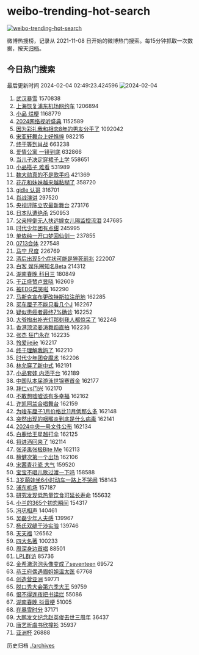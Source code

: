 # weibo-trending-hot-search

[![weibo-trending-hot-search](https://github.com/ameizi/weibo-trending-hot-search/actions/workflows/ci.yml/badge.svg)](https://github.com/ameizi/weibo-trending-hot-search/actions/workflows/ci.yml)

微博热搜榜，记录从 2021-11-08 日开始的微博热门搜索。每15分钟抓取一次数据，按天[归档](./archives)。

## 今日热门搜索

<!-- BEGIN --> 
最后更新时间 2024-02-04 02:49:23.424596 
![2024-02-04](https://imgs-storage.s3.us-east-005.backblazeb2.com/20240204/2024-02-04.png?versionId=4_z8fbbed132d73df8689c40f13_f115c16e532f2cd53_d20240203_m184923_c005_v0501013_t0047_u01706986163360) 
1. [武汉暴雪](https://s.weibo.com/weibo?q=%E6%AD%A6%E6%B1%89%E6%9A%B4%E9%9B%AA&t=31&band_rank=1&Refer=top) 1570838
1. [上海恢复浦东机场网约车](https://s.weibo.com/weibo?q=%23%E4%B8%8A%E6%B5%B7%E6%81%A2%E5%A4%8D%E6%B5%A6%E4%B8%9C%E6%9C%BA%E5%9C%BA%E7%BD%91%E7%BA%A6%E8%BD%A6%23&t=31&band_rank=7&Refer=top) 1206894
1. [小品 烂梗](https://s.weibo.com/weibo?q=%E5%B0%8F%E5%93%81%20%E7%83%82%E6%A2%97&t=31&band_rank=4&Refer=top) 1168779
1. [2024网络视听盛典](https://s.weibo.com/weibo?q=%232024%E7%BD%91%E7%BB%9C%E8%A7%86%E5%90%AC%E7%9B%9B%E5%85%B8%23&t=31&band_rank=3&Refer=top) 1152589
1. [因为彩礼我和相恋8年的男友分手了](https://s.weibo.com/weibo?q=%23%E5%9B%A0%E4%B8%BA%E5%BD%A9%E7%A4%BC%E6%88%91%E5%92%8C%E7%9B%B8%E6%81%8B8%E5%B9%B4%E7%9A%84%E7%94%B7%E5%8F%8B%E5%88%86%E6%89%8B%E4%BA%86%23&t=31&band_rank=2&Refer=top) 1092042
1. [宋亚轩舞台上好憔悴](https://s.weibo.com/weibo?q=%23%E5%AE%8B%E4%BA%9A%E8%BD%A9%E8%88%9E%E5%8F%B0%E4%B8%8A%E5%A5%BD%E6%86%94%E6%82%B4%23&t=31&band_rank=6&Refer=top) 982215
1. [终于等到肖战](https://s.weibo.com/weibo?q=%E7%BB%88%E4%BA%8E%E7%AD%89%E5%88%B0%E8%82%96%E6%88%98&t=31&band_rank=45&Refer=top) 663238
1. [爱情公寓 一镜到底](https://s.weibo.com/weibo?q=%E7%88%B1%E6%83%85%E5%85%AC%E5%AF%93%20%E4%B8%80%E9%95%9C%E5%88%B0%E5%BA%95&t=31&band_rank=5&Refer=top) 632866
1. [当儿子决定穿裙子上学](https://s.weibo.com/weibo?q=%23%E5%BD%93%E5%84%BF%E5%AD%90%E5%86%B3%E5%AE%9A%E7%A9%BF%E8%A3%99%E5%AD%90%E4%B8%8A%E5%AD%A6%23&t=31&band_rank=8&Refer=top) 558651
1. [小品搭子 难看](https://s.weibo.com/weibo?q=%E5%B0%8F%E5%93%81%E6%90%AD%E5%AD%90%20%E9%9A%BE%E7%9C%8B&t=31&band_rank=7&Refer=top) 531989
1. [魏大勋真的不是歌手吗](https://s.weibo.com/weibo?q=%23%E9%AD%8F%E5%A4%A7%E5%8B%8B%E7%9C%9F%E7%9A%84%E4%B8%8D%E6%98%AF%E6%AD%8C%E6%89%8B%E5%90%97%23&t=31&band_rank=11&Refer=top) 421369
1. [花花和妹妹越来越黏糊了](https://s.weibo.com/weibo?q=%23%E8%8A%B1%E8%8A%B1%E5%92%8C%E5%A6%B9%E5%A6%B9%E8%B6%8A%E6%9D%A5%E8%B6%8A%E9%BB%8F%E7%B3%8A%E4%BA%86%23&t=31&band_rank=9&Refer=top) 358720
1. [gidle 认哥](https://s.weibo.com/weibo?q=gidle%20%E8%AE%A4%E5%93%A5&t=31&band_rank=13&Refer=top) 316701
1. [肖战演讲](https://s.weibo.com/weibo?q=%E8%82%96%E6%88%98%E6%BC%94%E8%AE%B2&t=31&band_rank=22&Refer=top) 297520
1. [央视评陈立农最新舞台](https://s.weibo.com/weibo?q=%23%E5%A4%AE%E8%A7%86%E8%AF%84%E9%99%88%E7%AB%8B%E5%86%9C%E6%9C%80%E6%96%B0%E8%88%9E%E5%8F%B0%23&t=31&band_rank=28&Refer=top) 273176
1. [日本队遭绝杀](https://s.weibo.com/weibo?q=%23%E6%97%A5%E6%9C%AC%E9%98%9F%E9%81%AD%E7%BB%9D%E6%9D%80%23&t=31&band_rank=10&Refer=top) 250953
1. [父亲摔倒无人扶远嫁女儿隔监控流泪](https://s.weibo.com/weibo?q=%23%E7%88%B6%E4%BA%B2%E6%91%94%E5%80%92%E6%97%A0%E4%BA%BA%E6%89%B6%E8%BF%9C%E5%AB%81%E5%A5%B3%E5%84%BF%E9%9A%94%E7%9B%91%E6%8E%A7%E6%B5%81%E6%B3%AA%23&t=31&band_rank=15&Refer=top) 247685
1. [时代少年团有点甜](https://s.weibo.com/weibo?q=%23%E6%97%B6%E4%BB%A3%E5%B0%91%E5%B9%B4%E5%9B%A2%E6%9C%89%E7%82%B9%E7%94%9C%23&t=31&band_rank=12&Refer=top) 245995
1. [单依纯一开口梦回仙剑一](https://s.weibo.com/weibo?q=%23%E5%8D%95%E4%BE%9D%E7%BA%AF%E4%B8%80%E5%BC%80%E5%8F%A3%E6%A2%A6%E5%9B%9E%E4%BB%99%E5%89%91%E4%B8%80%23&t=31&band_rank=14&Refer=top) 237855
1. [0713合体](https://s.weibo.com/weibo?q=0713%E5%90%88%E4%BD%93&t=31&band_rank=16&Refer=top) 227548
1. [马宁 尺度](https://s.weibo.com/weibo?q=%E9%A9%AC%E5%AE%81%20%E5%B0%BA%E5%BA%A6&t=31&band_rank=17&Refer=top) 226769
1. [酒后出现5个症状可能是猝死前兆](https://s.weibo.com/weibo?q=%23%E9%85%92%E5%90%8E%E5%87%BA%E7%8E%B05%E4%B8%AA%E7%97%87%E7%8A%B6%E5%8F%AF%E8%83%BD%E6%98%AF%E7%8C%9D%E6%AD%BB%E5%89%8D%E5%85%86%23&t=31&band_rank=18&Refer=top) 222007
1. [白客 娱乐圈知名Beta](https://s.weibo.com/weibo?q=%E7%99%BD%E5%AE%A2%20%E5%A8%B1%E4%B9%90%E5%9C%88%E7%9F%A5%E5%90%8DBeta&t=31&band_rank=22&Refer=top) 214312
1. [湖南春晚 科目三](https://s.weibo.com/weibo?q=%E6%B9%96%E5%8D%97%E6%98%A5%E6%99%9A%20%E7%A7%91%E7%9B%AE%E4%B8%89&t=31&band_rank=21&Refer=top) 180849
1. [于正盛赞卢昱晓](https://s.weibo.com/weibo?q=%23%E4%BA%8E%E6%AD%A3%E7%9B%9B%E8%B5%9E%E5%8D%A2%E6%98%B1%E6%99%93%23&t=31&band_rank=21&Refer=top) 162609
1. [被EDG菜笑啦](https://s.weibo.com/weibo?q=%E8%A2%ABEDG%E8%8F%9C%E7%AC%91%E5%95%A6&t=31&band_rank=19&Refer=top) 162290
1. [马斯克宣布更改特斯拉注册地](https://s.weibo.com/weibo?q=%23%E9%A9%AC%E6%96%AF%E5%85%8B%E5%AE%A3%E5%B8%83%E6%9B%B4%E6%94%B9%E7%89%B9%E6%96%AF%E6%8B%89%E6%B3%A8%E5%86%8C%E5%9C%B0%23&t=31&band_rank=20&Refer=top) 162285
1. [买车厘子不能只看几个J](https://s.weibo.com/weibo?q=%23%E4%B9%B0%E8%BD%A6%E5%8E%98%E5%AD%90%E4%B8%8D%E8%83%BD%E5%8F%AA%E7%9C%8B%E5%87%A0%E4%B8%AAJ%23&t=31&band_rank=23&Refer=top) 162267
1. [疑似患癌者最终7%确诊](https://s.weibo.com/weibo?q=%23%E7%96%91%E4%BC%BC%E6%82%A3%E7%99%8C%E8%80%85%E6%9C%80%E7%BB%887%25%E7%A1%AE%E8%AF%8A%23&t=31&band_rank=24&Refer=top) 162252
1. [大爷掏出补光灯那刻我人都惊呆了](https://s.weibo.com/weibo?q=%23%E5%A4%A7%E7%88%B7%E6%8E%8F%E5%87%BA%E8%A1%A5%E5%85%89%E7%81%AF%E9%82%A3%E5%88%BB%E6%88%91%E4%BA%BA%E9%83%BD%E6%83%8A%E5%91%86%E4%BA%86%23&t=31&band_rank=25&Refer=top) 162246
1. [香港顶流姜涛舞蹈直拍](https://s.weibo.com/weibo?q=%23%E9%A6%99%E6%B8%AF%E9%A1%B6%E6%B5%81%E5%A7%9C%E6%B6%9B%E8%88%9E%E8%B9%88%E7%9B%B4%E6%8B%8D%23&t=31&band_rank=26&Refer=top) 162236
1. [张杰 狂门永存](https://s.weibo.com/weibo?q=%E5%BC%A0%E6%9D%B0%20%E7%8B%82%E9%97%A8%E6%B0%B8%E5%AD%98&t=31&band_rank=27&Refer=top) 162235
1. [怜爱jiejie](https://s.weibo.com/weibo?q=%E6%80%9C%E7%88%B1jiejie&t=31&band_rank=29&Refer=top) 162217
1. [终于理解我妈了](https://s.weibo.com/weibo?q=%E7%BB%88%E4%BA%8E%E7%90%86%E8%A7%A3%E6%88%91%E5%A6%88%E4%BA%86&t=31&band_rank=30&Refer=top) 162210
1. [时代少年团变魔术](https://s.weibo.com/weibo?q=%E6%97%B6%E4%BB%A3%E5%B0%91%E5%B9%B4%E5%9B%A2%E5%8F%98%E9%AD%94%E6%9C%AF&t=31&band_rank=31&Refer=top) 162206
1. [林允穿了新中式](https://s.weibo.com/weibo?q=%23%E6%9E%97%E5%85%81%E7%A9%BF%E4%BA%86%E6%96%B0%E4%B8%AD%E5%BC%8F%23&t=31&band_rank=32&Refer=top) 162191
1. [小品套娃 内涵平台](https://s.weibo.com/weibo?q=%E5%B0%8F%E5%93%81%E5%A5%97%E5%A8%83%20%E5%86%85%E6%B6%B5%E5%B9%B3%E5%8F%B0&t=31&band_rank=33&Refer=top) 162189
1. [中国队本届游泳世锦赛首金](https://s.weibo.com/weibo?q=%23%E4%B8%AD%E5%9B%BD%E9%98%9F%E6%9C%AC%E5%B1%8A%E6%B8%B8%E6%B3%B3%E4%B8%96%E9%94%A6%E8%B5%9B%E9%A6%96%E9%87%91%23&t=31&band_rank=34&Refer=top) 162177
1. [拜仁vs门兴](https://s.weibo.com/weibo?q=%23%E6%8B%9C%E4%BB%81vs%E9%97%A8%E5%85%B4%23&t=31&band_rank=35&Refer=top) 162170
1. [不敢想嘘嘘该有多幸福](https://s.weibo.com/weibo?q=%E4%B8%8D%E6%95%A2%E6%83%B3%E5%98%98%E5%98%98%E8%AF%A5%E6%9C%89%E5%A4%9A%E5%B9%B8%E7%A6%8F&t=31&band_rank=36&Refer=top) 162162
1. [许凯阿兰合唱舞台](https://s.weibo.com/weibo?q=%E8%AE%B8%E5%87%AF%E9%98%BF%E5%85%B0%E5%90%88%E5%94%B1%E8%88%9E%E5%8F%B0&t=31&band_rank=37&Refer=top) 162159
1. [为啥车厘子1月价格比11月低那么多](https://s.weibo.com/weibo?q=%23%E4%B8%BA%E5%95%A5%E8%BD%A6%E5%8E%98%E5%AD%901%E6%9C%88%E4%BB%B7%E6%A0%BC%E6%AF%9411%E6%9C%88%E4%BD%8E%E9%82%A3%E4%B9%88%E5%A4%9A%23&t=31&band_rank=38&Refer=top) 162148
1. [突然出现的咽喉炎到底是什么病毒](https://s.weibo.com/weibo?q=%23%E7%AA%81%E7%84%B6%E5%87%BA%E7%8E%B0%E7%9A%84%E5%92%BD%E5%96%89%E7%82%8E%E5%88%B0%E5%BA%95%E6%98%AF%E4%BB%80%E4%B9%88%E7%97%85%E6%AF%92%23&t=31&band_rank=39&Refer=top) 162141
1. [2024中央一号文件公布](https://s.weibo.com/weibo?q=%232024%E4%B8%AD%E5%A4%AE%E4%B8%80%E5%8F%B7%E6%96%87%E4%BB%B6%E5%85%AC%E5%B8%83%23&t=31&band_rank=40&Refer=top) 162134
1. [白鹿给王星越打伞](https://s.weibo.com/weibo?q=%23%E7%99%BD%E9%B9%BF%E7%BB%99%E7%8E%8B%E6%98%9F%E8%B6%8A%E6%89%93%E4%BC%9E%23&t=31&band_rank=41&Refer=top) 162125
1. [将进酒回来了](https://s.weibo.com/weibo?q=%E5%B0%86%E8%BF%9B%E9%85%92%E5%9B%9E%E6%9D%A5%E4%BA%86&t=31&band_rank=42&Refer=top) 162114
1. [张泽禹张极Bite Me](https://s.weibo.com/weibo?q=%E5%BC%A0%E6%B3%BD%E7%A6%B9%E5%BC%A0%E6%9E%81Bite%20Me&t=31&band_rank=43&Refer=top) 162113
1. [檀健次第一个出场](https://s.weibo.com/weibo?q=%23%E6%AA%80%E5%81%A5%E6%AC%A1%E7%AC%AC%E4%B8%80%E4%B8%AA%E5%87%BA%E5%9C%BA%23&t=31&band_rank=44&Refer=top) 162106
1. [宋茜青花瓷 大气](https://s.weibo.com/weibo?q=%E5%AE%8B%E8%8C%9C%E9%9D%92%E8%8A%B1%E7%93%B7%20%E5%A4%A7%E6%B0%94&t=31&band_rank=45&Refer=top) 159520
1. [宝宝不唱儿歌过渡一下吗](https://s.weibo.com/weibo?q=%E5%AE%9D%E5%AE%9D%E4%B8%8D%E5%94%B1%E5%84%BF%E6%AD%8C%E8%BF%87%E6%B8%A1%E4%B8%80%E4%B8%8B%E5%90%97&t=31&band_rank=46&Refer=top) 158588
1. [3岁萌娃坐6小时动车一路上不哭闹](https://s.weibo.com/weibo?q=%233%E5%B2%81%E8%90%8C%E5%A8%83%E5%9D%906%E5%B0%8F%E6%97%B6%E5%8A%A8%E8%BD%A6%E4%B8%80%E8%B7%AF%E4%B8%8A%E4%B8%8D%E5%93%AD%E9%97%B9%23&t=31&band_rank=47&Refer=top) 158143
1. [浦东机场](https://s.weibo.com/weibo?q=%E6%B5%A6%E4%B8%9C%E6%9C%BA%E5%9C%BA&t=31&band_rank=48&Refer=top) 157187
1. [研究发现低热量饮食可延长寿命](https://s.weibo.com/weibo?q=%23%E7%A0%94%E7%A9%B6%E5%8F%91%E7%8E%B0%E4%BD%8E%E7%83%AD%E9%87%8F%E9%A5%AE%E9%A3%9F%E5%8F%AF%E5%BB%B6%E9%95%BF%E5%AF%BF%E5%91%BD%23&t=31&band_rank=49&Refer=top) 155632
1. [小兰的365个初恋瞬间](https://s.weibo.com/weibo?q=%23%E5%B0%8F%E5%85%B0%E7%9A%84365%E4%B8%AA%E5%88%9D%E6%81%8B%E7%9E%AC%E9%97%B4%23&t=31&band_rank=50&Refer=top) 154317
1. [冯巩相声](https://s.weibo.com/weibo?q=%E5%86%AF%E5%B7%A9%E7%9B%B8%E5%A3%B0&t=31&band_rank=27&Refer=top) 140461
1. [吴磊少年人夫感](https://s.weibo.com/weibo?q=%E5%90%B4%E7%A3%8A%E5%B0%91%E5%B9%B4%E4%BA%BA%E5%A4%AB%E6%84%9F&t=31&band_rank=16&Refer=top) 139967
1. [杨氏双缝干涉实验](https://s.weibo.com/weibo?q=%E6%9D%A8%E6%B0%8F%E5%8F%8C%E7%BC%9D%E5%B9%B2%E6%B6%89%E5%AE%9E%E9%AA%8C&t=31&band_rank=44&Refer=top) 139746
1. [天天福](https://s.weibo.com/weibo?q=%E5%A4%A9%E5%A4%A9%E7%A6%8F&t=31&band_rank=48&Refer=top) 126562
1. [四大名著](https://s.weibo.com/weibo?q=%E5%9B%9B%E5%A4%A7%E5%90%8D%E8%91%97&t=31&band_rank=46&Refer=top) 100233
1. [周深身边首唱](https://s.weibo.com/weibo?q=%E5%91%A8%E6%B7%B1%E8%BA%AB%E8%BE%B9%E9%A6%96%E5%94%B1&t=31&band_rank=42&Refer=top) 88501
1. [LPL群访](https://s.weibo.com/weibo?q=LPL%E7%BE%A4%E8%AE%BF&t=31&band_rank=49&Refer=top) 85736
1. [金希澈泡泡头像变成了seventeen](https://s.weibo.com/weibo?q=%23%E9%87%91%E5%B8%8C%E6%BE%88%E6%B3%A1%E6%B3%A1%E5%A4%B4%E5%83%8F%E5%8F%98%E6%88%90%E4%BA%86seventeen%23&t=31&band_rank=27&Refer=top) 69572
1. [恭王府偶遇眉姐姐温太医](https://s.weibo.com/weibo?q=%23%E6%81%AD%E7%8E%8B%E5%BA%9C%E5%81%B6%E9%81%87%E7%9C%89%E5%A7%90%E5%A7%90%E6%B8%A9%E5%A4%AA%E5%8C%BB%23&t=31&band_rank=27&Refer=top) 67768
1. [创造营亚洲](https://s.weibo.com/weibo?q=%E5%88%9B%E9%80%A0%E8%90%A5%E4%BA%9A%E6%B4%B2&t=31&band_rank=43&Refer=top) 59771
1. [脱口秀大会第六季大王](https://s.weibo.com/weibo?q=%E8%84%B1%E5%8F%A3%E7%A7%80%E5%A4%A7%E4%BC%9A%E7%AC%AC%E5%85%AD%E5%AD%A3%E5%A4%A7%E7%8E%8B&t=31&band_rank=44&Refer=top) 59759
1. [恨不得连夜把书读烂](https://s.weibo.com/weibo?q=%E6%81%A8%E4%B8%8D%E5%BE%97%E8%BF%9E%E5%A4%9C%E6%8A%8A%E4%B9%A6%E8%AF%BB%E7%83%82&t=31&band_rank=48&Refer=top) 55086
1. [湖南春晚 抖音梗](https://s.weibo.com/weibo?q=%E6%B9%96%E5%8D%97%E6%98%A5%E6%99%9A%20%E6%8A%96%E9%9F%B3%E6%A2%97&t=31&band_rank=32&Refer=top) 51005
1. [在暴雪时分](https://s.weibo.com/weibo?q=%E5%9C%A8%E6%9A%B4%E9%9B%AA%E6%97%B6%E5%88%86&t=31&band_rank=37&Refer=top) 37171
1. [大鹏发文纪念赵英俊去世三周年](https://s.weibo.com/weibo?q=%23%E5%A4%A7%E9%B9%8F%E5%8F%91%E6%96%87%E7%BA%AA%E5%BF%B5%E8%B5%B5%E8%8B%B1%E4%BF%8A%E5%8E%BB%E4%B8%96%E4%B8%89%E5%91%A8%E5%B9%B4%23&t=31&band_rank=31&Refer=top) 36437
1. [唐艺昕虞书欣撞衫](https://s.weibo.com/weibo?q=%23%E5%94%90%E8%89%BA%E6%98%95%E8%99%9E%E4%B9%A6%E6%AC%A3%E6%92%9E%E8%A1%AB%23&t=31&band_rank=27&Refer=top) 35937
1. [亚洲杯](https://s.weibo.com/weibo?q=%E4%BA%9A%E6%B4%B2%E6%9D%AF&t=31&band_rank=47&Refer=top) 26888
<!-- END -->

历史归档 [./archives](./archives)

